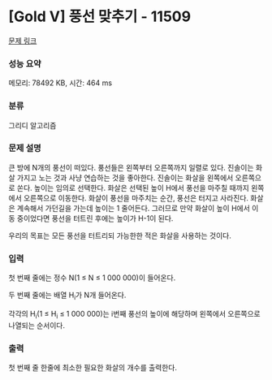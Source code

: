 # [Gold V] 풍선 맞추기 - 11509 

[문제 링크](https://www.acmicpc.net/problem/11509) 

### 성능 요약

메모리: 78492 KB, 시간: 464 ms

### 분류

그리디 알고리즘

### 문제 설명

<p>큰 방에 N개의 풍선이 떠있다. 풍선들은 왼쪽부터 오른쪽까지 일렬로 있다. 진솔이는 화살 가지고 노는 것과 사냥 연습하는 것을 좋아한다. 진솔이는 화살을 왼쪽에서 오른쪽으로 쏜다. 높이는 임의로 선택한다. 화살은 선택된 높이 H에서 풍선을 마주칠 때까지 왼쪽에서 오른쪽으로 이동한다. 화살이 풍선을 마주치는 순간, 풍선은 터지고 사라진다. 화살은 계속해서 가던길을 가는데 높이는 1 줄어든다. 그러므로 만약 화살이 높이 H에서 이동 중이었다면 풍선을 터트린 후에는 높이가 H-1이 된다.</p>

<p>우리의 목표는 모든 풍선을 터트리되 가능한한 적은 화살을 사용하는 것이다.</p>

### 입력 

 <p>첫 번째 줄에는 정수 N(1 ≤ N ≤ 1 000 000)이 들어온다.</p>

<p>두 번째 줄에는 배열 H<sub>i</sub>가 N개 들어온다.</p>

<p>각각의 H<sub>i</sub>(1 ≤ H<sub>i</sub> ≤ 1 000 000)는 i번째 풍선의 높이에 해당하며 왼쪽에서 오른쪽으로 나열되는 순서이다.</p>

### 출력 

 <p>첫 번째 줄 한줄에 최소한 필요한 화살의 개수를 출력한다.</p>

